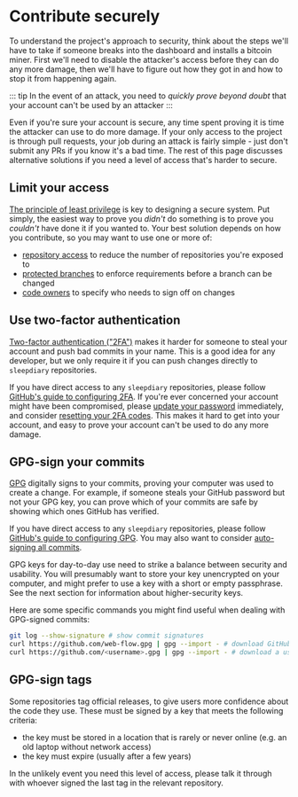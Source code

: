 # Contribute securely

To understand the project's approach to security, think about the steps we'll have to take if someone breaks into the dashboard and installs a bitcoin miner.  First we'll need to disable the attacker's access before they can do any more damage, then we'll have to figure out how they got in and how to stop it from happening again.

::: tip
In the event of an attack, you need to *quickly prove beyond doubt* that your account can't be used by an attacker
:::

Even if you're sure your account is secure, any time spent proving it is time the attacker can use to do more damage.  If your only access to the project is through pull requests, your job during an attack is fairly simple - just don't submit any PRs if you know it's a bad time.  The rest of this page discusses alternative solutions if you need a level of access that's harder to secure.

## Limit your access

[The principle of least privilege](https://en.wikipedia.org/wiki/Principle_of_least_privilege) is key to designing a secure system.  Put simply, the easiest way to prove you *didn't* do something is to prove you *couldn't* have done it if you wanted to.  Your best solution depends on how you contribute, so you may want to use one or more of:

* [repository access](https://docs.github.com/en/organizations/managing-access-to-your-organizations-repositories) to reduce the number of repositories you're exposed to
* [protected branches](https://docs.github.com/en/github/administering-a-repository/defining-the-mergeability-of-pull-requests/about-protected-branches) to enforce requirements before a branch can be changed
* [code owners](https://docs.github.com/en/github/creating-cloning-and-archiving-repositories/creating-a-repository-on-github/about-code-owners) to specify who needs to sign off on changes

## Use two-factor authentication

[Two-factor authentication ("2FA")](https://docs.github.com/en/github/authenticating-to-github/securing-your-account-with-two-factor-authentication-2fa/configuring-two-factor-authentication) makes it harder for someone to steal your account and push bad commits in your name.  This is a good idea for any developer, but we only require it if you can push changes directly to `sleepdiary` repositories.

If you have direct access to any `sleepdiary` repositories, please follow [GitHub's guide to configuring 2FA](https://docs.github.com/en/github/authenticating-to-github/securing-your-account-with-two-factor-authentication-2fa/configuring-two-factor-authentication).  If you're ever concerned your account might have been compromised, please [update your password](https://github.com/settings/security) immediately, and consider [resetting your 2FA codes](https://github.com/settings/two_factor_authentication/setup/intro).  This makes it hard to get into your account, and easy to prove your account can't be used to do any more damage.

## GPG-sign your commits

[GPG](https://en.wikipedia.org/wiki/GNU_Privacy_Guard) digitally signs to your commits, proving your computer was used to create a change.  For example, if someone steals your GitHub password but not your GPG key, you can prove which of your commits are safe by showing which ones GitHub has verified.

If you have direct access to any `sleepdiary` repositories, please follow [GitHub's guide to configuring GPG](https://docs.github.com/en/github/authenticating-to-github/managing-commit-signature-verification).  You may also want to consider [auto-signing all commits](https://gist.github.com/mort3za/ad545d47dd2b54970c102fe39912f305).

GPG keys for day-to-day use need to strike a balance between security and usability.  You will presumably want to store your key unencrypted on your computer, and might prefer to use a key with a short or empty passphrase.  See the next section for information about higher-security keys.

Here are some specific commands you might find useful when dealing with GPG-signed commits:

```bash
git log --show-signature # show commit signatures
curl https://github.com/web-flow.gpg | gpg --import - # download GitHub's key
curl https://github.com/<username>.gpg | gpg --import - # download a user's key
```

## GPG-sign tags

Some repositories tag official releases, to give users more confidence about the code they use.  These must be signed by a key that meets the following criteria:

* the key must be stored in a location that is rarely or never online (e.g. an old laptop without network access)
* the key must expire (usually after a few years)

In the unlikely event you need this level of access, please talk it through with whoever signed the last tag in the relevant repository.
